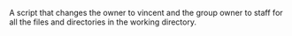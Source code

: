 A script that changes the owner to vincent and the group owner to staff for all the files and directories in the working directory.

